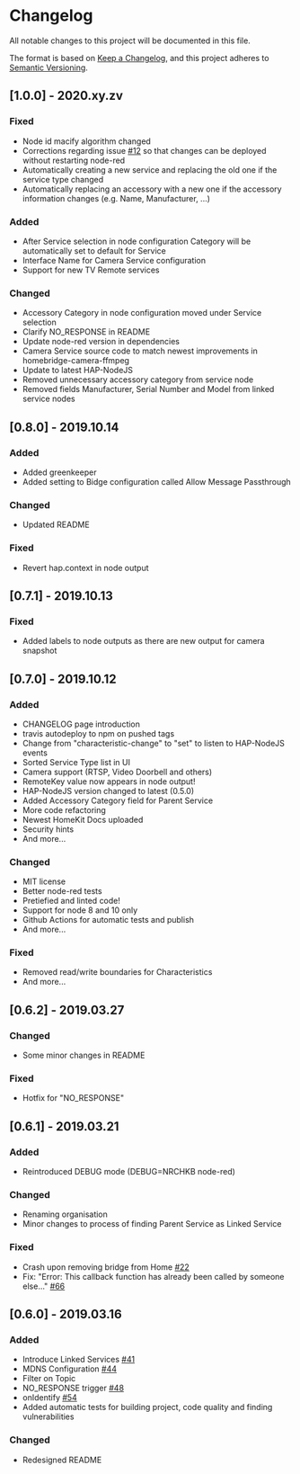 # Changelog
All notable changes to this project will be documented in this file.

The format is based on [Keep a Changelog](https://keepachangelog.com/en/1.0.0/),
and this project adheres to [Semantic Versioning](https://semver.org/spec/v2.0.0.html).


## [1.0.0] - 2020.xy.zv
### Fixed
 - Node id macify algorithm changed
 - Corrections regarding issue [#12](https://github.com/NRCHKB/node-red-contrib-homekit-bridged/issues/12) so that changes can be deployed without restarting node-red
 - Automatically creating a new service and replacing the old one if the service type changed
 - Automatically replacing an accessory with a new one if the accessory information changes (e.g. Name, Manufacturer, ...)
### Added
 - After Service selection in node configuration Category will be automatically set to default for Service
 - Interface Name for Camera Service configuration
 - Support for new TV Remote services
### Changed
 - Accessory Category in node configuration moved under Service selection
 - Clarify NO_RESPONSE in README
 - Update node-red version in dependencies
 - Camera Service source code to match newest improvements in homebridge-camera-ffmpeg
 - Update to latest HAP-NodeJS
 - Removed unnecessary accessory category from service node
 - Removed fields Manufacturer, Serial Number and Model from linked service nodes


## [0.8.0] - 2019.10.14
### Added
 - Added greenkeeper
 - Added setting to Bidge configuration called Allow Message Passthrough
### Changed
 - Updated README
### Fixed
 - Revert hap.context in node output


## [0.7.1] - 2019.10.13
### Fixed
 - Added labels to node outputs as there are new output for camera snapshot

## [0.7.0] - 2019.10.12
### Added
 - CHANGELOG page introduction
 - travis autodeploy to npm on pushed tags
 - Change from "characteristic-change" to "set" to listen to HAP-NodeJS events
 - Sorted Service Type list in UI
 - Camera support (RTSP, Video Doorbell and others)
 - RemoteKey value now appears in node output!
 - HAP-NodeJS version changed to latest (0.5.0)
 - Added Accessory Category field for Parent Service
 - More code refactoring
 - Newest HomeKit Docs uploaded
 - Security hints
 - And more...
### Changed
 - MIT license
 - Better node-red tests
 - Pretiefied and linted code!
 - Support for node 8 and 10 only
 - Github Actions for automatic tests and publish
 - And more...
### Fixed
 - Removed read/write boundaries for Characteristics
 - And more...

## [0.6.2] - 2019.03.27
### Changed
 - Some minor changes in README

### Fixed
 - Hotfix for "NO_RESPONSE"

 
## [0.6.1] - 2019.03.21
### Added
 - Reintroduced DEBUG mode (DEBUG=NRCHKB node-red)

### Changed
 - Renaming organisation
 - Minor changes to process of finding Parent Service as Linked Service

### Fixed
 - Crash upon removing bridge from Home [#22](https://github.com/NRCHKB/node-red-contrib-homekit-bridged/issues/22)
 - Fix: "Error: This callback function has already been called by someone else..." [#66](https://github.com/NRCHKB/node-red-contrib-homekit-bridged/issues/66)


## [0.6.0] - 2019.03.16
### Added
 - Introduce Linked Services [#41](https://github.com/NRCHKB/node-red-contrib-homekit-bridged/issues/41)
 - MDNS Configuration [#44](https://github.com/NRCHKB/node-red-contrib-homekit-bridged/issues/44)
 - Filter on Topic
 - NO_RESPONSE trigger [#48](https://github.com/NRCHKB/node-red-contrib-homekit-bridged/issues/48)
 - onIdentify [#54](https://github.com/NRCHKB/node-red-contrib-homekit-bridged/issues/54)
 - Added automatic tests for building project, code quality and finding vulnerabilities
 
### Changed
 - Redesigned README
